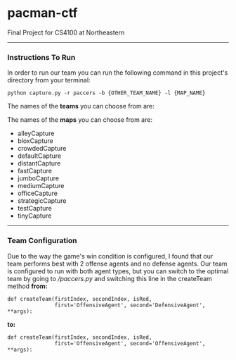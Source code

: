 # pacman-ctf
Final Project for CS4100 at Northeastern

---

### Instructions To Run
In order to run our team you can run the following command in this project's directory from your terminal:
```
python capture.py -r paccers -b {OTHER_TEAM_NAME} -l {MAP_NAME}
```

The names of the **teams** you can choose from are:

The names of the **maps** you can choose from are:
* alleyCapture
* bloxCapture
* crowdedCapture
* defaultCapture
* distantCapture
* fastCapture
* jumboCapture
* mediumCapture
* officeCapture
* strategicCapture
* testCapture
* tinyCapture

---
### Team Configuration
Due to the way the game's win condition is configured, I found that our team performs best with 2 offense agents and no defense agents. Our team is configured to run with both agent types, but you can switch to the optimal team by going to */paccers.py* and switching this line in the createTeam method 
**from:**
```
def createTeam(firstIndex, secondIndex, isRed,
               first='OffensiveAgent', second='DefensiveAgent', **args):
```
**to:**
```
def createTeam(firstIndex, secondIndex, isRed,
               first='OffensiveAgent', second='OffensiveAgent', **args):
```
